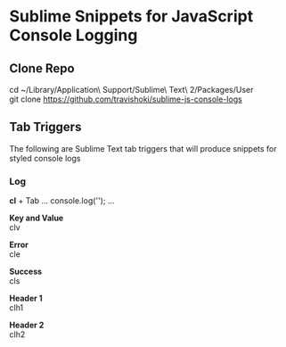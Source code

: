 # Sublime Snippets for JavaScript Console Logging

## Clone Repo
cd ~/Library/Application\ Support/Sublime\ Text\ 2/Packages/User<br />
git clone https://github.com/travishoki/sublime-js-console-logs

## Tab Triggers
The following are Sublime Text tab triggers that will produce snippets for styled console logs

### Log
**cl** + Tab
...
console.log('');
...

**Key and Value**<br />
clv

**Error**<br />
cle

**Success**<br />
cls

**Header 1**<br />
clh1

**Header 2**<br />
clh2
